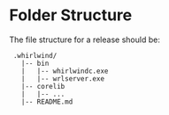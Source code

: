 # Folder Structure

The file structure for a release should be:

```
 .whirlwind/
   |-- bin
   |   |-- whirlwindc.exe
   |   |-- wrlserver.exe
   |-- corelib
   |   |-- ...
   |-- README.md

```
